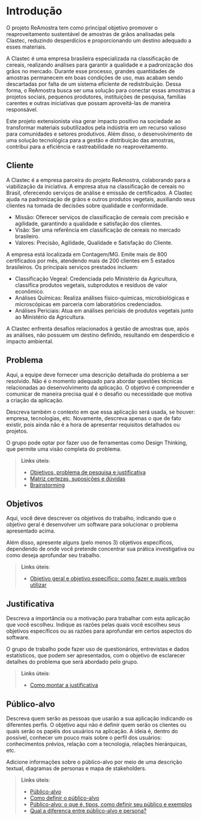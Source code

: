 # Introdução

O projeto ReAmostra tem como principal objetivo promover o reaproveitamento sustentável de amostras de grãos analisadas pela Clastec, reduzindo desperdícios e proporcionando um destino adequado a esses materiais.

A Clastec é uma empresa brasileira especializada na classificação de cereais, realizando análises para garantir a qualidade e a padronização dos grãos no mercado. Durante esse processo, grandes quantidades de amostras permanecem em boas condições de uso, mas acabam sendo descartadas por falta de um sistema eficiente de redistribuição. Dessa forma, o ReAmostra busca ser uma solução para conectar essas amostras a projetos sociais, pequenos produtores, instituições de pesquisa, famílias carentes e outras iniciativas que possam aproveitá-las de maneira responsável.

Este projeto extensionista visa gerar impacto positivo na sociedade ao transformar materiais subutilizados pela indústria em um recurso valioso para comunidades e setores produtivos. Além disso, o desenvolvimento de uma solução tecnológica para a gestão e distribuição das amostras, contribui para a eficiência e rastreabilidade no reaproveitamento.

## Cliente 
A Clastec é a empresa parceira do projeto ReAmostra, colaborando para a viabilização da iniciativa. A empresa atua na classificação de cereais no Brasil, oferecendo serviços de análise e emissão de certificados. A Clastec ajuda na padronização de grãos e outros produtos vegetais, auxiliando seus clientes na tomada de decisões sobre qualidade e conformidade.
* Missão: Oferecer serviços de classificação de cereais com precisão e agilidade, garantindo a qualidade e satisfação dos clientes.
* Visão: Ser uma referência em classificação de cereais no mercado brasileiro.
* Valores: Precisão, Agilidade, Qualidade e Satisfação do Cliente.

A empresa está localizada em Contagem/MG. Emite mais de 800 certificados por mês, atendendo mais de 200 clientes em 5 estados brasileiros. Os principais serviços prestados incluem:
* Classificação Vegeal: Credenciada pelo Ministério da Agricultura, classifica produtos vegetais, subprodutos e resíduos de valor econômico.
* Análises Químicas: Realiza análises físico-químicas, microbiológicas e microscópicas em parceria com laboratórios credenciados.
* Análises Periciais: Atua em análises periciais de produtos vegetais junto ao Ministério da Agricultura.

A Clastec enfrenta desafios relacionados à gestão de amostras que, após as análises, não possuem um destino definido, resultando em desperdício e impacto ambiental.

## Problema
Aqui, a equipe deve fornecer uma descrição detalhada do problema a ser resolvido. Não é o momento adequado para abordar questões técnicas relacionadas ao desenvolvimento da aplicação. O objetivo é compreender e comunicar de maneira precisa qual é o desafio ou necessidade que motiva a criação da aplicação.

Descreva também o contexto em que essa aplicação será usada, se  houver: empresa, tecnologias, etc. Novamente, descreva apenas o que de fato existir, pois ainda não é a hora de apresentar requisitos detalhados ou projetos.

O grupo pode optar por fazer uso de ferramentas como Design Thinking, que permite uma visão completa do problema.

> **Links úteis**:
> - [Objetivos, problema de pesquisa e justificativa](https://medium.com/@versioparole/objetivos-problema-de-pesquisa-e-justificativa-c98c8233b9c3)
> - [Matriz certezas, suposições e dúvidas](https://medium.com/educa%C3%A7%C3%A3o-fora-da-caixa/matriz-certezas-suposi%C3%A7%C3%B5es-e-d%C3%BAvidas-fa2263633655)
> - [Brainstorming](https://www.euax.com.br/2018/09/brainstorming/)

## Objetivos

Aqui, você deve descrever os objetivos do trabalho, indicando que o objetivo geral é desenvolver um software para solucionar o problema apresentado acima.

Além disso, apresente alguns (pelo menos 3) objetivos específicos, dependendo de onde você pretende concentrar sua prática investigativa ou como deseja aprofundar seu trabalho.
 
> **Links úteis**:
> - [Objetivo geral e objetivo específico: como fazer e quais verbos utilizar](https://blog.mettzer.com/diferenca-entre-objetivo-geral-e-objetivo-especifico/)

## Justificativa

Descreva a importância ou a motivação para trabalhar com esta aplicação que você escolheu. Indique as razões pelas quais você escolheu seus objetivos específicos ou as razões para aprofundar em certos aspectos do software.

O grupo de trabalho pode fazer uso de questionários, entrevistas e dados estatísticos, que podem ser apresentados, com o objetivo de esclarecer detalhes do problema que será abordado pelo grupo.

> **Links úteis**:
> - [Como montar a justificativa](https://guiadamonografia.com.br/como-montar-justificativa-do-tcc/)

## Público-alvo

Descreva quem serão as pessoas que usarão a sua aplicação indicando os diferentes perfis. O objetivo aqui não é definir quem serão os clientes ou quais serão os papéis dos usuários na aplicação. A ideia é, dentro do possível, conhecer um pouco mais sobre o perfil dos usuários: conhecimentos prévios, relação com a tecnologia, relações
hierárquicas, etc.

Adicione informações sobre o público-alvo por meio de uma descrição textual, diagramas de personas e mapa de stakeholders.

> **Links úteis**:
> - [Público-alvo](https://blog.hotmart.com/pt-br/publico-alvo/)
> - [Como definir o público-alvo](https://exame.com/pme/5-dicas-essenciais-para-definir-o-publico-alvo-do-seu-negocio/)
> - [Público-alvo: o que é, tipos, como definir seu público e exemplos](https://klickpages.com.br/blog/publico-alvo-o-que-e/)
> - [Qual a diferença entre público-alvo e persona?](https://rockcontent.com/blog/diferenca-publico-alvo-e-persona/)
